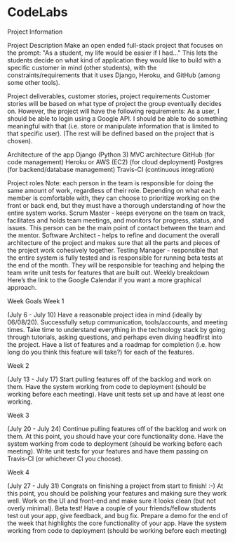 # CodeLabs


Project Information

Project Description
Make an open ended full-stack project that focuses on the prompt: "As a student, my life would be easier if I had..." This lets the students decide on what kind of application they would like to build with a specific customer in mind (other students), with the constraints/requirements that it uses Django, Heroku, and GitHub (among some other tools).

Project deliverables, customer stories, project requirements
Customer stories will be based on what type of project the group eventually decides on. However, the project will have the following requirements: 
As a user, I should be able to login using a Google API. I should be able to do something meaningful with that (i.e. store or manipulate information that is limited to that specific user).
(The rest will be defined based on the project that is chosen).

Architecture of the app
Django (Python 3)
MVC architecture
GitHub (for code management)
Heroku or AWS (EC2) (for cloud deployment)
Postgres (for backend/database management)
Travis-CI (continuous integration) 

Project roles
Note: each person in the team is responsible for doing the same amount of work, regardless of their role. Depending on what each member is comfortable with, they can choose to prioritize working on the front or back end, but they must have a thorough understanding of how the entire system works. 
Scrum Master - keeps everyone on the team on track, facilitates and holds team meetings, and monitors for progress, status, and issues. This person can be the main point of contact between the team and the mentor. 
Software Architect - helps to refine and document the overall architecture of the project and makes sure that all the parts and pieces of the project work cohesively together.
Testing Manager - responsible that the entire system is fully tested and is responsible for running beta tests at the end of the month. They will be responsible for teaching and helping the team write unit tests for features that are built out. 
Weekly breakdown
Here’s the link to the Google Calendar if you want a more graphical approach.

Week
Goals
Week 1 

(July 6 - July 10)
Have a reasonable project idea in mind (ideally by 06/08/20). 
Successfully setup communication, tools/accounts, and meeting times.
Take time to understand everything in the technology stack by going through tutorials, asking questions, and perhaps even diving headfirst into the project.
Have a list of features and a roadmap for completion (i.e. how long do you think this feature will take?) for each of the features. 

Week 2 

(July 13 - July 17)
Start pulling features off of the backlog and work on them.
Have the system working from code to deployment (should be working before each meeting).
Have unit tests set up and have at least one working.

Week 3


(July 20 - July 24)
Continue pulling features off of the backlog and work on them. At this point, you should have your core functionality done.
Have the system working from code to deployment (should be working before each meeting).
Write unit tests for your features and have them passing on Travis-CI (or whichever CI you choose).


Week 4


(July 27 - July 31)
Congrats on finishing a project from start to finish! :-)
At this point, you should be polishing your features and making sure they work well. Work on the UI and front-end and make sure it looks clean (but not overly minimal).
Beta test! Have a couple of your friends/fellow students test out your app, give feedback, and bug fix.
Prepare a demo for the end of the week that highlights the core functionality of your app.
Have the system working from code to deployment (should be working before each meeting)
